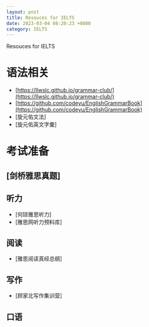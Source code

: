 ```yaml
---
layout: post
title: Resouces for IELTS
date: 2023-03-04 08:20:23 +0800
category: IELTS
---
```


Resouces for IELTS

# 语法相关

 - [https://llwslc.github.io/grammar-club/](https://llwslc.github.io/grammar-club/)
 - [https://github.com/codeyu/EnglishGrammarBook](https://github.com/codeyu/EnglishGrammarBook)
 - [旋元佑文法]
 - [旋元佑英文字彙]


# 考试准备

 ## [剑桥雅思真题]

## 听力
 - [何琼雅思听力]
 - [雅思网听力预料库]

## 阅读
 - [雅思阅读真经总纲]

## 写作
 - [顾家北写作集训营]

## 口语
